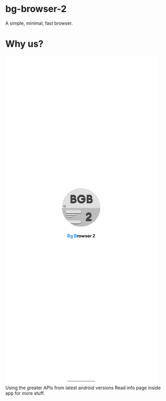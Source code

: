 # bg-browser-2
A simple, minimal, fast browser. 
# Why us?
<img src="images/splashimg.png" alt="Splashimg">
Using the greater APIs from latest android versions
Read info page inside app for more stuff.
